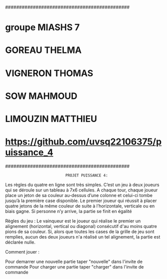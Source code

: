 #############################################
# groupe MIASHS 7
# GOREAU THELMA
# VIGNERON THOMAS
# SOW MAHMOUD
# LIMOUZIN MATTHIEU
# https://github.com/uvsq22106375/puissance_4
#############################################

                               PROJET PUISSANCE 4:
Les règles du quatre en ligne sont très simples. C’est un jeu à deux joueurs qui se déroule sur un tableau à 7x6 cellules. A chaque tour, chaque joueur place un jeton de sa couleur au-dessus d’une colonne et celui-ci tombe jusqu’à la première case disponible. Le premier joueur qui réussit à placer quatre jetons de la même couleur de suite à l’horizontale, verticale ou en biais gagne. Si personne n’y arrive, la partie se finit en égalité

Règles du jeu : Le vainqueur est le joueur qui réalise le premier un alignement (horizontal, vertical ou diagonal) consécutif d'au moins quatre pions de sa couleur. Si, alors que toutes les cases de la grille de jeu sont remplies, aucun des deux joueurs n'a réalisé un tel alignement, la partie est déclarée nulle.

Comment jouer :

Pour demarrer une nouvelle partie taper "nouvelle" dans l'invite de commande
Pour charger une partie taper "charger" dans l'invite de commande

